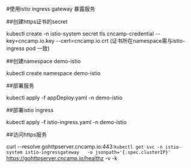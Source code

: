 #使用istio ingress gateway 暴露服务


##创建https证书的secret

kubectl create -n istio-system secret tls cncamp-credential --key=cncamp.io.key --cert=cncamp.io.crt (证书所在namespace需与istio-ingress pod 一致)

##创建namespace demo-istio

kubectl create namespace demo-istio

##部署服务

kubectl apply -f appDeploy.yaml -n demo-istio

##部署istio ingress

kubectl apply -f istio-ingress.yaml -n demo-istio

##访问https服务

curl --resolve gohttpserver.cncamp.io:443:`kubectl get svc -n istio-system istio-ingressgateway   -o jsonpath='{.spec.clusterIP}'`   https://gohttpserver.cncamp.io/healthz -v -k
